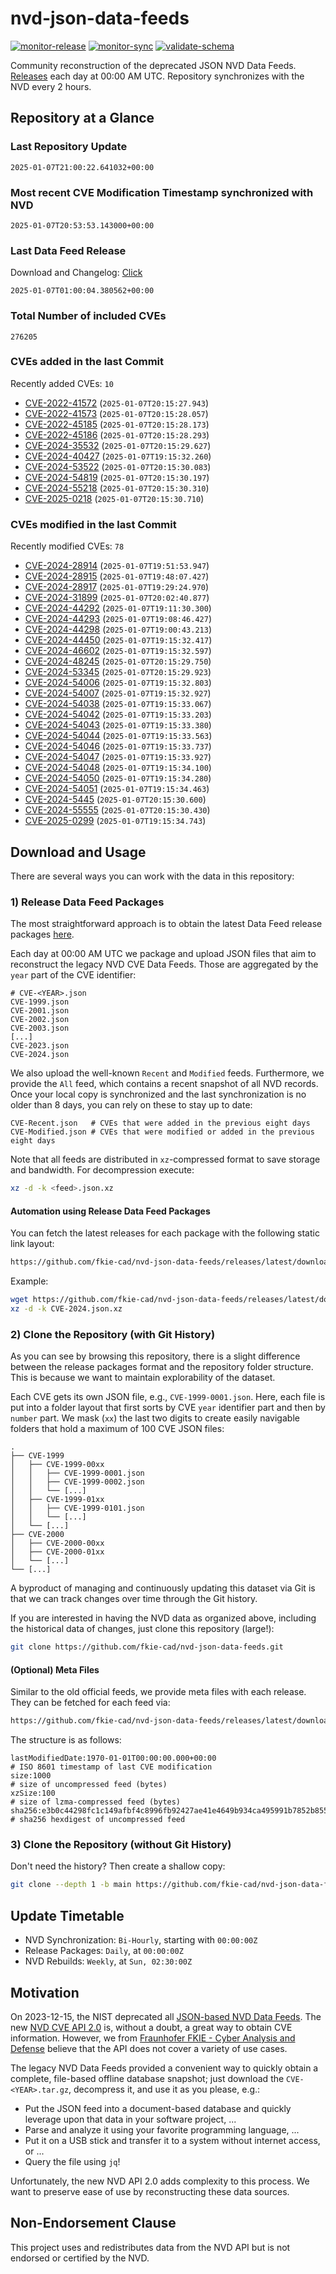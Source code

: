 # nvd-json-data-feeds

[![monitor-release](https://github.com/fkie-cad/nvd-json-data-feeds/actions/workflows/monitor_release.yml/badge.svg)](https://github.com/fkie-cad/nvd-json-data-feeds/actions/workflows/monitor_release.yml)
[![monitor-sync](https://github.com/fkie-cad/nvd-json-data-feeds/actions/workflows/monitor_sync.yml/badge.svg)](https://github.com/fkie-cad/nvd-json-data-feeds/actions/workflows/monitor_sync.yml)
[![validate-schema](https://github.com/fkie-cad/nvd-json-data-feeds/actions/workflows/validate_schema.yml/badge.svg)](https://github.com/fkie-cad/nvd-json-data-feeds/actions/workflows/validate_schema.yml)

Community reconstruction of the deprecated JSON NVD Data Feeds.
[Releases](https://github.com/fkie-cad/nvd-json-data-feeds/releases/latest) each day at 00:00 AM UTC.
Repository synchronizes with the NVD every 2 hours.

## Repository at a Glance

### Last Repository Update

```plain
2025-01-07T21:00:22.641032+00:00
```

### Most recent CVE Modification Timestamp synchronized with NVD

```plain
2025-01-07T20:53:53.143000+00:00
```

### Last Data Feed Release

Download and Changelog: [Click](https://github.com/fkie-cad/nvd-json-data-feeds/releases/latest)

```plain
2025-01-07T01:00:04.380562+00:00
```

### Total Number of included CVEs

```plain
276205
```

### CVEs added in the last Commit

Recently added CVEs: `10`

- [CVE-2022-41572](CVE-2022/CVE-2022-415xx/CVE-2022-41572.json) (`2025-01-07T20:15:27.943`)
- [CVE-2022-41573](CVE-2022/CVE-2022-415xx/CVE-2022-41573.json) (`2025-01-07T20:15:28.057`)
- [CVE-2022-45185](CVE-2022/CVE-2022-451xx/CVE-2022-45185.json) (`2025-01-07T20:15:28.173`)
- [CVE-2022-45186](CVE-2022/CVE-2022-451xx/CVE-2022-45186.json) (`2025-01-07T20:15:28.293`)
- [CVE-2024-35532](CVE-2024/CVE-2024-355xx/CVE-2024-35532.json) (`2025-01-07T20:15:29.627`)
- [CVE-2024-40427](CVE-2024/CVE-2024-404xx/CVE-2024-40427.json) (`2025-01-07T19:15:32.260`)
- [CVE-2024-53522](CVE-2024/CVE-2024-535xx/CVE-2024-53522.json) (`2025-01-07T20:15:30.083`)
- [CVE-2024-54819](CVE-2024/CVE-2024-548xx/CVE-2024-54819.json) (`2025-01-07T20:15:30.197`)
- [CVE-2024-55218](CVE-2024/CVE-2024-552xx/CVE-2024-55218.json) (`2025-01-07T20:15:30.310`)
- [CVE-2025-0218](CVE-2025/CVE-2025-02xx/CVE-2025-0218.json) (`2025-01-07T20:15:30.710`)


### CVEs modified in the last Commit

Recently modified CVEs: `78`

- [CVE-2024-28914](CVE-2024/CVE-2024-289xx/CVE-2024-28914.json) (`2025-01-07T19:51:53.947`)
- [CVE-2024-28915](CVE-2024/CVE-2024-289xx/CVE-2024-28915.json) (`2025-01-07T19:48:07.427`)
- [CVE-2024-28917](CVE-2024/CVE-2024-289xx/CVE-2024-28917.json) (`2025-01-07T19:29:24.970`)
- [CVE-2024-31899](CVE-2024/CVE-2024-318xx/CVE-2024-31899.json) (`2025-01-07T20:02:40.877`)
- [CVE-2024-44292](CVE-2024/CVE-2024-442xx/CVE-2024-44292.json) (`2025-01-07T19:11:30.300`)
- [CVE-2024-44293](CVE-2024/CVE-2024-442xx/CVE-2024-44293.json) (`2025-01-07T19:08:46.427`)
- [CVE-2024-44298](CVE-2024/CVE-2024-442xx/CVE-2024-44298.json) (`2025-01-07T19:00:43.213`)
- [CVE-2024-44450](CVE-2024/CVE-2024-444xx/CVE-2024-44450.json) (`2025-01-07T19:15:32.417`)
- [CVE-2024-46602](CVE-2024/CVE-2024-466xx/CVE-2024-46602.json) (`2025-01-07T19:15:32.597`)
- [CVE-2024-48245](CVE-2024/CVE-2024-482xx/CVE-2024-48245.json) (`2025-01-07T20:15:29.750`)
- [CVE-2024-53345](CVE-2024/CVE-2024-533xx/CVE-2024-53345.json) (`2025-01-07T20:15:29.923`)
- [CVE-2024-54006](CVE-2024/CVE-2024-540xx/CVE-2024-54006.json) (`2025-01-07T19:15:32.803`)
- [CVE-2024-54007](CVE-2024/CVE-2024-540xx/CVE-2024-54007.json) (`2025-01-07T19:15:32.927`)
- [CVE-2024-54038](CVE-2024/CVE-2024-540xx/CVE-2024-54038.json) (`2025-01-07T19:15:33.067`)
- [CVE-2024-54042](CVE-2024/CVE-2024-540xx/CVE-2024-54042.json) (`2025-01-07T19:15:33.203`)
- [CVE-2024-54043](CVE-2024/CVE-2024-540xx/CVE-2024-54043.json) (`2025-01-07T19:15:33.380`)
- [CVE-2024-54044](CVE-2024/CVE-2024-540xx/CVE-2024-54044.json) (`2025-01-07T19:15:33.563`)
- [CVE-2024-54046](CVE-2024/CVE-2024-540xx/CVE-2024-54046.json) (`2025-01-07T19:15:33.737`)
- [CVE-2024-54047](CVE-2024/CVE-2024-540xx/CVE-2024-54047.json) (`2025-01-07T19:15:33.927`)
- [CVE-2024-54048](CVE-2024/CVE-2024-540xx/CVE-2024-54048.json) (`2025-01-07T19:15:34.100`)
- [CVE-2024-54050](CVE-2024/CVE-2024-540xx/CVE-2024-54050.json) (`2025-01-07T19:15:34.280`)
- [CVE-2024-54051](CVE-2024/CVE-2024-540xx/CVE-2024-54051.json) (`2025-01-07T19:15:34.463`)
- [CVE-2024-5445](CVE-2024/CVE-2024-54xx/CVE-2024-5445.json) (`2025-01-07T20:15:30.600`)
- [CVE-2024-55555](CVE-2024/CVE-2024-555xx/CVE-2024-55555.json) (`2025-01-07T20:15:30.430`)
- [CVE-2025-0299](CVE-2025/CVE-2025-02xx/CVE-2025-0299.json) (`2025-01-07T19:15:34.743`)


## Download and Usage

There are several ways you can work with the data in this repository:

### 1) Release Data Feed Packages

The most straightforward approach is to obtain the latest Data Feed release packages [here](https://github.com/fkie-cad/nvd-json-data-feeds/releases/latest).

Each day at 00:00 AM UTC we package and upload JSON files that aim to reconstruct the legacy NVD CVE Data Feeds.
Those are aggregated by the `year` part of the CVE identifier:

```
# CVE-<YEAR>.json
CVE-1999.json
CVE-2001.json
CVE-2002.json
CVE-2003.json
[...]
CVE-2023.json
CVE-2024.json
```

We also upload the well-known `Recent` and `Modified` feeds.
Furthermore, we provide the `All` feed, which contains a recent snapshot of all NVD records.
Once your local copy is synchronized and the last synchronization is no older than 8 days, you can rely on these to stay up to date:

```plain
CVE-Recent.json   # CVEs that were added in the previous eight days
CVE-Modified.json # CVEs that were modified or added in the previous eight days
```

Note that all feeds are distributed in `xz`-compressed format to save storage and bandwidth.
For decompression execute:

```sh
xz -d -k <feed>.json.xz
```

#### Automation using Release Data Feed Packages

You can fetch the latest releases for each package with the following static link layout:

```sh
https://github.com/fkie-cad/nvd-json-data-feeds/releases/latest/download/CVE-<YEAR>.json.xz
```

Example:

```sh
wget https://github.com/fkie-cad/nvd-json-data-feeds/releases/latest/download/CVE-2024.json.xz
xz -d -k CVE-2024.json.xz
```

### 2) Clone the Repository (with Git History)

As you can see by browsing this repository, there is a slight difference between the release packages format and the repository folder structure.
This is because we want to maintain explorability of the dataset.

Each CVE gets its own JSON file, e.g., `CVE-1999-0001.json`.
Here, each file is put into a folder layout that first sorts by CVE `year` identifier part and then by `number` part.
We mask (`xx`) the last two digits to create easily navigable folders that hold a maximum of 100 CVE JSON files:

```plain
.
├── CVE-1999
│   ├── CVE-1999-00xx
│   │   ├── CVE-1999-0001.json
│   │   ├── CVE-1999-0002.json
│   │   └── [...]
│   ├── CVE-1999-01xx
│   │   ├── CVE-1999-0101.json
│   │   └── [...]
│   └── [...]
├── CVE-2000
│   ├── CVE-2000-00xx
│   ├── CVE-2000-01xx
│   └── [...]
└── [...]
```

A byproduct of managing and continuously updating this dataset via Git is that we can track changes over time through the Git history.

If you are interested in having the NVD data as organized above, including the historical data of changes, just clone this repository (large!):

```sh
git clone https://github.com/fkie-cad/nvd-json-data-feeds.git
```

#### (Optional) Meta Files

Similar to the old official feeds, we provide meta files with each release. They can be fetched for each feed via:

```sh
https://github.com/fkie-cad/nvd-json-data-feeds/releases/latest/download/CVE-<YEAR>.meta
```

The structure is as follows:

```plain
lastModifiedDate:1970-01-01T00:00:00.000+00:00                          # ISO 8601 timestamp of last CVE modification
size:1000                                                               # size of uncompressed feed (bytes)
xzSize:100                                                              # size of lzma-compressed feed (bytes)
sha256:e3b0c44298fc1c149afbf4c8996fb92427ae41e4649b934ca495991b7852b855 # sha256 hexdigest of uncompressed feed
```

### 3) Clone the Repository (without Git History)

Don't need the history? Then create a shallow copy:

```sh
git clone --depth 1 -b main https://github.com/fkie-cad/nvd-json-data-feeds.git
```


## Update Timetable

* NVD Synchronization: `Bi-Hourly`, starting with `00:00:00Z`
* Release Packages: `Daily`, at `00:00:00Z`
* NVD Rebuilds: `Weekly`, at `Sun, 02:30:00Z`


## Motivation

On 2023-12-15, the NIST deprecated all [JSON-based NVD Data Feeds](https://nvd.nist.gov/vuln/data-feeds#divRetirementBanner-1).
The new [NVD CVE API 2.0](https://nvd.nist.gov/developers/vulnerabilities) is, without a doubt, a great way to obtain CVE information.
However, we from [Fraunhofer FKIE - Cyber Analysis and Defense](https://www.fkie.fraunhofer.de/en/departments/cad.html) believe that the API does not cover a variety of use cases.

The legacy NVD Data Feeds provided a convenient way to quickly obtain a complete, file-based offline database snapshot; just download the `CVE-<YEAR>.tar.gz`, decompress it, and use it as you please, e.g.:

- Put the JSON feed into a document-based database and quickly leverage upon that data in your software project, ...
- Parse and analyze it using your favorite programming language, ...
- Put it on a USB stick and transfer it to a system without internet access, or ...
- Query the file using `jq`!

Unfortunately, the new NVD API 2.0 adds complexity to this process.
We want to preserve ease of use by reconstructing these data sources.

## Non-Endorsement Clause

This project uses and redistributes data from the NVD API but is not endorsed or certified by the NVD.